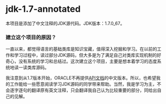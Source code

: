 # jdk-1.7-annotated
本项目是添加了中文注释的JDK源代码。JDK版本：1.7.0_67。

### 建立这个项目的原因？
一直以来，都觉得语言的基础类库是知识宝藏，值得深入挖掘和学习。在以前的工作和学习过程中，读过部分JDK源码，但大多是为了满足自己对类库实现机制的好奇心，没有系统的学习和总结过。这次建立这个项目，主要是想本着学习的态度系统地读一读类库源码。

我注意到从1.7版本开始，ORACLE不再提供[API文档](http://www.oracle.com/technetwork/cn/java/javase/documentation/api-jsp-136079-zhs.html)的中文版本。所以，也希望我的工作能给一些愿意阅读学习JDK源码的同学带来帮助。当然，我是学习为主，不会逐字逐句的翻译原有英文注释，只会翻译我自己认为比较重要的部分，同给出自己的见解。
